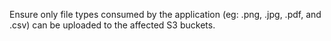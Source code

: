 Ensure only file types consumed by the application (eg: .png, .jpg, .pdf, and .csv) can be uploaded to the affected S3 buckets.
